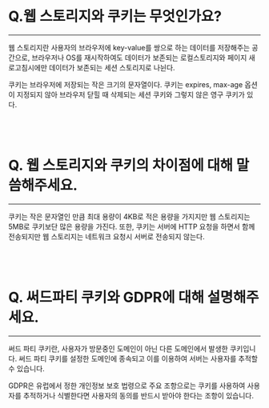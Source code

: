 # Q.웹 스토리지와 쿠키는 무엇인가요?
***
웹 스토리지란 사용자의 브라우저에 key-value를 쌍으로 하는 데이터를 저장해주는 공간으로, 브라우저나 OS를 재시작하여도 데이터가 보존되는 로컬스토리지와 페이지 새로고침시에만 데이터가 보존되는 세션 스토리지로 나뉜다.

쿠키는 브라우저에 저장되는 작은 크기의 문자열이다.
쿠키는 expires, max-age 옵션이 지정되지 않아 브라우저 닫힐 때 삭제되는 세션 쿠키와 그렇지 않은 영구 쿠키가 있다.
<br>
<br>
<br>
<br>
# Q. 웹 스토리지와 쿠키의 차이점에 대해 말씀해주세요.
***
쿠키는 작은 문자열인 만큼 최대 용량이 4KB로 적은 용량을 가지지만 웹 스토리지는 5MB로 쿠키보단 많은 용량을 가진다.
또한, 쿠키는 서버에 HTTP 요청을 하면서 함께 전송되지만 웹 스토리지는 네트워크 요청시 서버로 전송되지 않는다.
<br>
<br>
<br>
<br>
# Q. 써드파티 쿠키와 GDPR에 대해 설명해주세요.
***
써드 파티 쿠키란, 사용자가 방문중인 도메인이 아닌 다른 도메인에서 발생한 쿠키입니다. 써드 파티 쿠키를 설정한 도메인에 종속되고 이를 이용하여 서버는 사용자를 추적할 수 있습니다.

GDPR은 유럽에서 정한 개인정보 보호 법령으로 주요 조항으로는 쿠키를 사용하여 사용자를 추적하거나 식별한다면 사용자의 동의를 반드시 받아야 한다는 조항이 있습니다.
